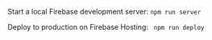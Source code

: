 Start a local Firebase development server:
```npm run server```

Deploy to production on Firebase Hosting:
``` npm run deploy```
